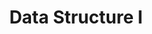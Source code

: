 ---
page_id: course_7
layout: page
title: Data Structure I
description: Study of strategies of analysis, design and programming of data structures as a way to organize information within an application, to manipulate, search and insert this data efficiently.
location: ETITC
img: 
redirect: https://github.com/uETITC/DataStructure-TPC-3-2021
importance: 1
category: ETITC-2024-2
related_publications: true
---